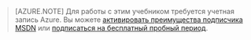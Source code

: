 ﻿> [AZURE.NOTE]
> Для работы с этим учебником требуется учетная запись Azure. Вы можете <a href="http://azure.microsoft.com/pricing/member-offers/msdn-benefits-details/" target="_blank">активировать преимущества подписчика MSDN</a> или <a href="http://azure.microsoft.com/pricing/free-trial/" target="_blank">подписаться на бесплатный пробный период</a>.

<!--HONumber=45--> 
